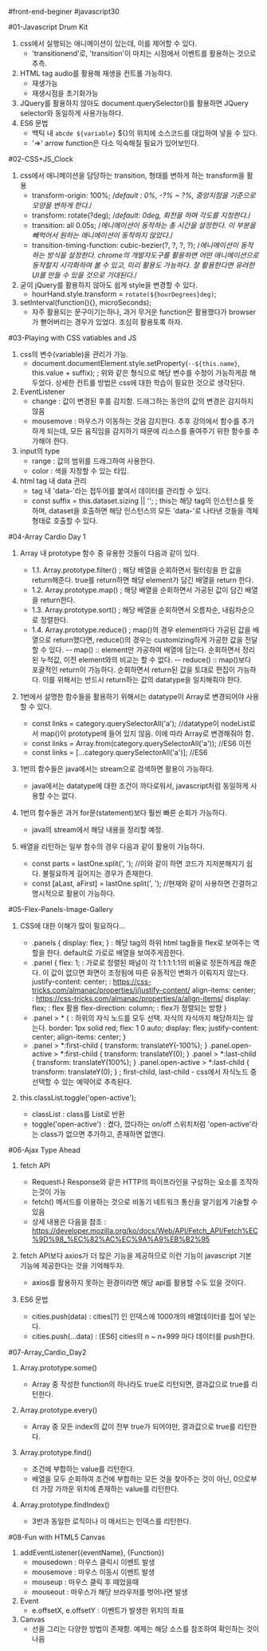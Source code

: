 #front-end-beginer
#javascript30

#01-Javascript Drum Kit
1. css에서 실행되는 애니메이션이 있는데, 이를 제어할 수 있다. 
    - 'transitionend'로, 'transition'이 마치는 시점에서 이벤트를 활용하는 것으로 추측.
2. HTML tag audio를 활용해 재생을 컨트롤 가능하다.
    - 재생가능
    - 재생시점을 초기화가능
3. JQuery를 활용하지 않아도 document.querySelector()를 활용하면 JQuery selector와 동일하게 사용가능하다.
4. ES6 문법
    - 백틱 내 `abcde ${variable}` ${}의 위치에 소스코드를 대입하여 넣을 수 있다.
    - '=>' arrow function은 다소 익숙해질 필요가 있어보인다.


#02-CSS+JS_Clock
1. css에서 애니메이션을 담당하는 transition, 형태를 변하게 하는 transform을 활용
    - transform-origin: 100%; /*default : 0%, -?% ~ ?%, 중앙지점을 기준으로 모양을 변하게 한다.*/
    - transform: rotate(?deg); /*default: 0deg, 회전을 하며 각도를 지정한다.*/
    - transition: all 0.05s; /*에니메이션이 동작하는 총 시간을 설정한다. 이 부분을 빼먹어서 원하는 애니메이션이 동작하지 않았다.*/
    - transition-timing-function: cubic-bezier(?, ?, ?, ?); /*에니메이션이 동작하는 방식을 설정한다. chrome의 개발자도구를 활용하면 어떤 애니메이션으로 동작할지 시각화하여 볼 수 있고, 미리 활용도 가능하다. 잘 활용한다면 유려한 UI를 만들 수 있을 것으로 기대된다.*/
2. 굳이 jQuery를 활용하지 않아도 쉽게 style을 변경할 수 있다.
    - hourHand.style.transform = `rotate(${hourDegrees}deg)`;
3. setInterval(function(){}, microSeconds);
    - 자주 활용되는 문구이기는하나, 과거 무거운 function은 활용했다가 browser가 뻗어버리는 경우가 있었다. 조심히 활용토록 하자.


#03-Playing with CSS vatiables and JS
1. css의 변수(variable)을 관리가 가능.
    - document.documentElement.style.setProperty(`--${this.name}`, this.value + suffix);
      ; 위와 같은 형식으로 해당 변수를 수정이 가능하게끔 해두었다. 상세한 컨트롤 방법은 css에 대한 학습이 필요한 것으로 생각된다.
2. EventListener
    - change : 값이 변경된 후를 감지함. 드래그하는 동안의 값의 변경은 감지하지 않음
    - mousemove : 마우스가 이동하는 것음 감지한다. 추후 강의에서 함수를 추가하게 되는데, 모든 움직임을 감지하기 때문에 리소스를 줄여주기 위한 함수를 추가해야 한다.
3. input의 type
    - range : 값의 범위를 드래그하여 사용한다.
    - color : 색을 지정할 수 있는 타입.
4. html tag 내 data 관리
    - tag 내 'data-'라는 접두어를 붙여서 데이터를 관리할 수 있다.
    - const suffix = this.dataset.sizing || '';
        ; this는 해당 tag의 인스턴스를 뜻하며, dataset을 호출하면 해당 인스턴스의 모든 'data-'로 나타낸 것들을 객체형태로 호출할 수 있다.


#04-Array Cardio Day 1
1. Array 내 prototype 함수 중 유용한 것들이 다음과 같이 있다.
    - 1.1. Array.prototype.filter()
        ; 해당 배열을 순회하면서 필터링을 한 값을 return해준다. true를 return하면 해당 element가 담긴 배열을 return 한다.
    - 1.2. Array.prototype.map()
        ; 해당 배열을 순회하면서 가공된 값이 담긴 배열을 return한다.
    - 1.3. Array.prototype.sort()
        ; 해당 배열을 순회하면서 오름차순, 내림차순으로 정렬한다.
    - 1.4. Array.prototype.reduce()
        ; map()의 경우 element마다 가공된 값을 배열으로 return했다면, reduce()의 경우는 customizing하게 가공한 값을 전달할 수 있다.
        -- map() :: element만 가공하여 배열에 담는다. 순회하면서 정리된 누적값, 이전 element와의 비교는 할 수 없다.
        -- reduce() :: map()보다 포괄적인 return이 가능하다. 순회하면서 return된 값을 토대로 편집이 가능하다. 이를 위해서는 반드시 return하는 값의 datatype을 일치해줘야 한다.

2. 1번에서 설명한 함수들을 활용하기 위해서는 datatype이 Array로 변경되어야 사용할 수 있다.
    - const links = category.querySelectorAll('a');     //datatype이 nodeList로서 map()이 prototype에 들어 있지 않음. 이에 따라 Array로 변경해줘야 함.
    - const links = Array.from(category.querySelectorAll('a'));   //ES6 이전
    - const links = [...category.querySelectorAll('a')];   //ES6

3. 1번의 함수들은 java에서는 stream으로 검색하면 활용이 가능하다.
    - java에서는 datatype에 대한 조건이 까다로워서, javascript처럼 동일하게 사용할 수는 없다.

4. 1번의 함수들은 과거 for문(statement)보다 훨씬 빠른 순회가 가능하다.
    - java의 stream에서 해당 내용을 정리할 예정.

5. 배열을 리턴하는 일부 함수의 경우 다음과 같이 활용이 가능하다.
    - const parts = lastOne.split(', ');          //이와 같이 하면 코드가 지저분해지기 쉽다. 불필요하게 길어지는 경우가 존재한다.
    - const [aLast, aFirst] = lastOne.split(', ');  //현재와 같이 사용하면 간결하고 명시적으로 활용이 가능하다.


#05-Flex-Panels-Image-Gallery
1. CSS에 대한 이해가 많이 필요하다...
    - .panels { display: flex; } : 해당 tag의 하위 html tag들을 flex로 보여주는 역할을 한다. default로 가로로 배열을 보여주게끔한다.
    - .panel {
        flex: 1;     : 가로로 정렬된 패널이 각 1:1:1:1:1의 비율로 정돈하게끔 해준다. 이 값이 없으면 화면이 조정됨에 따른 유동적인 변화가 이뤄지지 않는다.
        justify-content: center;        : https://css-tricks.com/almanac/properties/j/justify-content/
        align-items: center;        : https://css-tricks.com/almanac/properties/a/align-items/
        display: flex;      : flex 활용
        flex-direction: column;     : flex가 정렬되는 방향
      }
    - .panel > * {             : 하위의 자식 노드를 모두 선택. 자식의 자식까지 해당하지는 않는다.
        border: 1px solid red;
        flex: 1 0 auto;
        display: flex;
        justify-content: center;
        align-items: center;
      }
    -   .panel > *:first-child { transform: translateY(-100%); }
        .panel.open-active > *:first-child { transform: translateY(0); }
        .panel > *:last-child { transform: translateY(100%); }
        .panel.open-active > *:last-child { transform: translateY(0); }
        ; first-child, last-child - css에서 자식노드 중 선택할 수 있는 예약어로 추측된다.

2. this.classList.toggle('open-active');
    - classList : class를 List로 반환
    - toggle('open-active') : 켰다, 껐다하는 on/off 스위치처럼 'open-active'라는 class가 없으면 추가하고, 존재하면 없앤다.


#06-Ajax Type Ahead
1. fetch API
    - Request나 Response와 같은 HTTP의 파이프라인을 구성하는 요소를 조작하는것이 가능
    - fetch() 메서드를 이용하는 것으로 비동기 네트워크 통신을 알기쉽게 기술할 수 있음
    - 상세 내용은 다음을 참조 : https://developer.mozilla.org/ko/docs/Web/API/Fetch_API/Fetch%EC%9D%98_%EC%82%AC%EC%9A%A9%EB%B2%95

2. fetch API보다 axios가 더 많은 기능을 제공하므로 이런 기능이 javascript 기본 기능에 제공한다는 것을 기억해두자.
    - axios를 활용하지 못하는 환경이라면 해당 api를 활용할 수도 있을 것이다.

3. ES6 문법
    - cities.push(data) : cities[?] 인 인덱스에 1000개의 배열데이터를 집어 넣는다.
    - cities.push(...data) : [ES6] cities의 n ~ n+999 마다 데이터를 push한다.


#07-Array_Cardio_Day2
1. Array.prototype.some()
    - Array 중 작성한 function의 하나라도 true로 리턴되면, 결과값으로 true를 리턴한다.

2. Array.prototype.every()
    - Array 중 모든 index의 값이 전부 true가 되어야만, 결과값으로 true를 리턴한다.

3. Array.prototype.find()
    - 조건에 부합하는 value를 리턴한다.
    - 배열을 모두 순회하여 조건에 부합하는 모든 것을 찾아주는 것이 아닌, 0으로부터 가장 가까운 위치에 존재하는 value를 리턴한다.

4. Array.prototype.findIndex()
    - 3번과 동일한 로직이나 이 매서드는 인덱스를 리턴한다.

#08-Fun with HTML5 Canvas
1. addEventListener({eventName}, {Function})
    - mousedown : 마우스 클릭시 이벤트 발생
    - mousemove : 마우스 이동시 이벤트 발생
    - mouseup : 마우스 클릭 후 떼었을때
    - mouseout : 마우스가 해당 브라우저를 벗어나면 발생
2. Event
    - e.offsetX, e.offsetY : 이벤트가 발생한 위치의 좌표
3. Canvas
    - 선을 그리는 다양한 방법이 존재함. 예제는 해당 소스를 참조하여 확인하는 것이 나음
